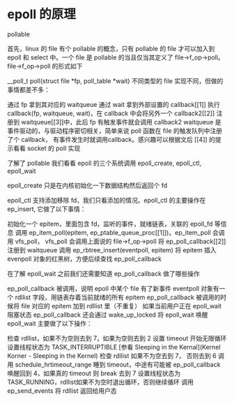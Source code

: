 # epoll 的原理
pollable

首先，linux 的 file 有个 pollable 的概念，只有 pollable 的 file 才可以加入到 epoll 和 select 中。一个 file 是 pollable 的当且仅当其定义了 file->f_op->poll。file->f_op->poll 的形式如下

__poll_t poll(struct file *fp, poll_table *wait)
不同类型的 file 实现不同，但做的事情都差不多：

通过 fp 拿到其对应的 waitqueue
通过 wait 拿到外部设置的 callback[[1]]
执行 callback(fp, waitqueue, wait)，在 callback 中会将另外一个 callback2[[2]] 注册到 waitqueue[[3]]中，此后 fp 有触发事件就会调用 callback2
waitqueue 是事件驱动的，与驱动程序密切相关，简单来说 poll 函数在 file 的触发队列中注册了个 callback， 有事件发生时就调用callback。感兴趣可以根据文后 [[4]] 的提示看看 socket 的 poll 实现

了解了 pollable 我们看看 epoll 的三个系统调用 epoll_create, epoll_ctl, epoll_wait

epoll_create 只是在内核初始化一下数据结构然后返回个 fd

epoll_ctl 支持添加移除 fd，我们只看添加的情况。epoll_ctl 的主要操作在 ep_insert, 它做了以下事情：

初始化一个 epitem，里面包含 fd，监听的事件，就绪链表，关联的 epoll_fd 等信息
调用 ep_item_poll(epitem, ep_ptable_queue_proc[[1]])。ep_item_poll 会调用 vfs_poll， vfs_poll 会调用上面说的 file->f_op->poll 将 ep_poll_callback[[2]] 注册到 waitqueue
调用 ep_rbtree_insert(eventpoll, epitem) 将 epitem 插入 evenpoll 对象的红黑树，方便后续查找
ep_poll_callback

在了解 epoll_wait 之前我们还需要知道 ep_poll_callback 做了哪些操作

ep_poll_callback 被调用，说明 epoll 中某个 file 有了新事件
eventpoll 对象有一个 rdllist 字段，用链表存着当前就绪的所有 epitem
ep_poll_callback 被调用的时候将 file 对应的 epitem 加到 rdllist 里（不重复）
如果当前用户正在 epoll_wait 阻塞状态 ep_poll_callback 还会通过 wake_up_locked 将 epoll_wait 唤醒
epoll_wait 主要做了以下操作：

检查 rdllist，如果不为空则去到 7，如果为空则去到 2
设置 timeout
开始无限循环
设置线程状态为 TASK_INTERRUPTIBLE [参看 Sleeping in the Kernal](Kernel Korner - Sleeping in the Kernel)
检查 rdllist 如果不为空去到 7， 否则去到 6
调用 schedule_hrtimeout_range 睡到 timeout，中途有可能被 ep_poll_callback 唤醒回到 4，如果真的 timeout 则 break 去到 7
设置线程状态为 TASK_RUNNING，rdllist如果不为空时退出循环，否则继续循环
调用 ep_send_events 将 rdllist 返回给用户态

